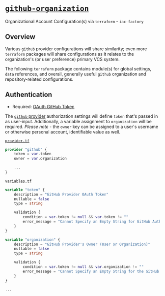 # [`github-organization`](https://github.com/iac-factory/github-organization) #

Organizational Account Configuration(s) via `terraform` - `iac-factory`

## Overview ##

Various `github` provider configurations will share similarity; even more `terraform` packages will share configurations as it relates
to the organization's (or user preference) primary VCS system.

The following `terraform` package contains module(s) for global settings, `data` references, and overall, generally
useful `github` organization and repository-related configurations.
        
## Authentication ##

- Required: [OAuth GitHub Token](https://github.com/settings/tokens/new)

The [`github` provider](./provider.tf) authorization settings will define `token` that's passed in as user-input. Additionally, 
a variable assignment to `organization` will be required. *Please note* - the `owner` key can be assigned to a user's 
username or otherwise personal account, identifiable value as well.
               

[`provider.tf`](./provider.tf)

```terraform
provider "github" {
    token = var.token
    owner = var.organization
    
    ...
}
```

[`variables.tf`](./variables.tf)

```terraform
variable "token" {
    description = "GitHub Provider OAuth Token"
    nullable = false
    type = string

    validation {
        condition = var.token != null && var.token != ""
        error_message = "Cannot Specify an Empty String for GitHub Authorization Token."
    }
}

variable "organization" {
    description = "GitHub Provider's Owner (User or Organization)"
    nullable = false
    type = string

    validation {
        condition = var.token != null && var.organization != ""
        error_message = "Cannot Specify an Empty String for the GitHub Owner (User) or Organization."
    }
}

...
```
